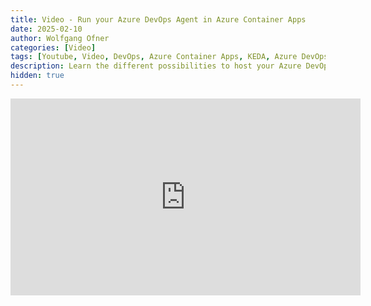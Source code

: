 ```yaml
---
title: Video - Run your Azure DevOps Agent in Azure Container Apps
date: 2025-02-10
author: Wolfgang Ofner
categories: [Video]
tags: [Youtube, Video, DevOps, Azure Container Apps, KEDA, Azure DevOps]
description: Learn the different possibilities to host your Azure DevOps agents and take a deep dive into running your agent inside an Azure Container App where it can be automatically scaled as needed with KEDA. 
hidden: true
---
```


<iframe width="560" height="315" src="https://www.youtube.com/embed/nSUafuQex1Y" title="YouTube video player" frameborder="0" allow="accelerometer; autoplay; clipboard-write; encrypted-media; gyroscope; picture-in-picture; web-share" referrerpolicy="strict-origin-when-cross-origin" allowfullscreen></iframe>